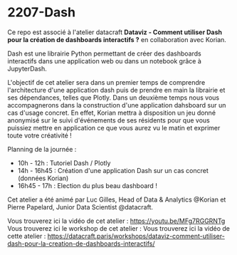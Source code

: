 # 2207-Dash

Ce repo est associé à l'atelier datacraft **Dataviz - Comment utiliser Dash pour la création de dashboards interactifs ?** en collaboration avec Korian. 

Dash est une librairie Python permettant de créer des dashboards interactifs dans une application web ou dans un notebook grâce à JupyterDash. 
 
L'objectif de cet atelier sera dans un premier temps de comprendre l'architecture d'une application dash puis de prendre en main la librairie et ses dépendances, telles que Plotly.  Dans un deuxième temps nous vous accompagnerons dans la construction d'une application dahsboard sur un cas d'usage concret. En effet, Korian mettra à disposition un jeu donné anonymisé sur le suivi d'événements de ses résidents pour que vous puissiez mettre en application ce que vous aurez vu le matin et exprimer toute votre créativité !

Planning de la journée :
- 10h - 12h : Tutoriel Dash / Plotly
- 14h - 16h45 : Création d'une application Dash sur un cas concret (données Korian)
- 16h45 - 17h : Election du plus beau dashboard !

Cet atelier a été animé par Luc Gilles, Head of Data & Analytics @Korian et Pierre Papelard, Junior Data Scientist @datacraft. 

Vous trouverez ici la vidéo de cet atelier : https://youtu.be/MFg7RGGRNTg
Vous trouverez ici le workshop de cet atelier : Vous trouverez ici la vidéo de cette atelier : https://datacraft.paris/workshops/dataviz-comment-utiliser-dash-pour-la-creation-de-dashboards-interactifs/
